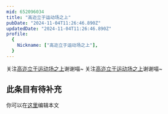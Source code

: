 ```yaml
---
mid: 652096034
title: "高迩立于运动场之上"
pubDate: "2024-11-04T11:26:46.890Z"
updatedDate: "2024-11-04T11:26:46.890Z"
profile:
  {
    Nickname: ["高迩立于运动场之上"],
  }
---
```


关注[高迩立于运动场之上](https://space.bilibili.com/652096034)谢谢喵~ 关注[高迩立于运动场之上](https://space.bilibili.com/652096034)谢谢喵~

## 此条目有待补充
你可以在[这里](https://github.com/Yuhanawa/VTuber.ICU-Content/edit/master/v/高迩立于运动场之上/index.md)编辑本文

